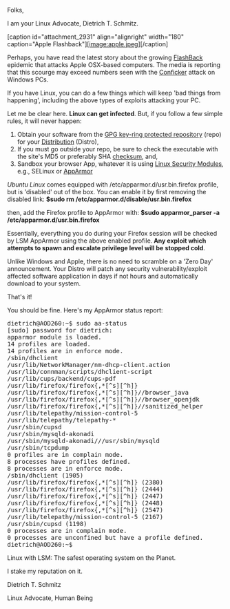 Folks,

I am your Linux Advocate, Dietrich T. Schmitz.

[caption id="attachment_2931" align="alignright" width="180" caption="Apple Flashback"]<a href="http:/a/2buntu.com/wp-content/uploads/2012/04/apple.jpeg">[image:apple.jpeg]</a>[/caption]

Perhaps, you have read the latest story about the growing <a title="PC World Apple Flashback Attack Story" href="http://www.pcworld.com/businesscenter/article/253403/mac_malware_outbreak_is_bigger_than_conficker.html#tk.rss_news" target="_blank">FlashBack</a> epidemic that attacks Apple OSX-based computers. The media is reporting that this scourge may exceed numbers seen with the <a title="Care for a Conficker?  They're Yummy!" href="http://en.wikipedia.org/wiki/Conficker" target="_blank">Conficker</a> attack on Windows PCs.

If you have Linux, you can do a few things which will keep 'bad things from happening', including the above types of exploits attacking your PC.

Let me be clear here. <strong>Linux can get infected</strong>. But, if you follow a few simple rules, it will never happen:
<ol>
    <li>Obtain your software from the <a title="Repository" href="http://en.wikipedia.org/wiki/Software_repository" target="_blank">GPG key-ring protected repository</a> (repo) for your <a title="Linux Distribution" href="http://en.wikipedia.org/wiki/Linux_distribution" target="_blank">Distribution</a> (Distro),</li>
    <li>If you must go outside your repo, be sure to check the executable with the site's MD5 or preferably SHA <a title="Checksum" href="http://en.wikipedia.org/wiki/Checksum" target="_blank">checksum</a>, and,</li>
    <li>Sandbox your browser App, whatever it is using <a title="Linux Security Modules (LSM)" href="http://en.wikipedia.org/wiki/Linux_security_modules" target="_blank">Linux Security Modules</a>, e.g., SELinux or <a title="Ubuntu AppArmor LSM" href="https://wiki.ubuntu.com/AppArmor" target="_blank">AppArmor</a></li>
</ol>
<em>Ubuntu Linux</em> comes equipped with /etc/apparmor.d/usr.bin.firefox profile, but is 'disabled' out of the box.
You can enable it by first removing the disabled link:
<strong>$sudo rm /etc/apparmor.d/disable/usr.bin.firefox</strong>

then, add the Firefox profile to AppArmor with:
<strong>$sudo apparmor_parser -a /etc/apparmor.d/usr.bin.firefox</strong>

Essentially, everything you do during your Firefox session will be checked by LSM AppArmor using the above enabled profile.<strong> Any exploit which attempts to spawn and escalate privilege level will be</strong> <strong>stopped cold</strong>.

Unlike Windows and Apple, there is no need to scramble on a 'Zero Day' announcement. Your Distro will patch any security vulnerability/exploit affected software application in days if not hours and automatically download to your system.

That's it!

You should be fine. Here's my AppArmor status report:
<pre>dietrich@AOD260:~$ sudo aa-status
[sudo] password for dietrich:
apparmor module is loaded.
14 profiles are loaded.
14 profiles are in enforce mode.
/sbin/dhclient
/usr/lib/NetworkManager/nm-dhcp-client.action
/usr/lib/connman/scripts/dhclient-script
/usr/lib/cups/backend/cups-pdf
/usr/lib/firefox/firefox{,*[^s][^h]}
/usr/lib/firefox/firefox{,*[^s][^h]}//browser_java
/usr/lib/firefox/firefox{,*[^s][^h]}//browser_openjdk
/usr/lib/firefox/firefox{,*[^s][^h]}//sanitized_helper
/usr/lib/telepathy/mission-control-5
/usr/lib/telepathy/telepathy-*
/usr/sbin/cupsd
/usr/sbin/mysqld-akonadi
/usr/sbin/mysqld-akonadi///usr/sbin/mysqld
/usr/sbin/tcpdump
0 profiles are in complain mode.
8 processes have profiles defined.
8 processes are in enforce mode.
/sbin/dhclient (1905)
/usr/lib/firefox/firefox{,*[^s][^h]} (2380)
/usr/lib/firefox/firefox{,*[^s][^h]} (2444)
/usr/lib/firefox/firefox{,*[^s][^h]} (2447)
/usr/lib/firefox/firefox{,*[^s][^h]} (2448)
/usr/lib/firefox/firefox{,*[^s][^h]} (2547)
/usr/lib/telepathy/mission-control-5 (2167)
/usr/sbin/cupsd (1198)
0 processes are in complain mode.
0 processes are unconfined but have a profile defined.
dietrich@AOD260:~$</pre>
Linux with LSM: The safest operating system on the Planet.

I stake my reputation on it.

Dietrich T. Schmitz

Linux Advocate, Human Being
